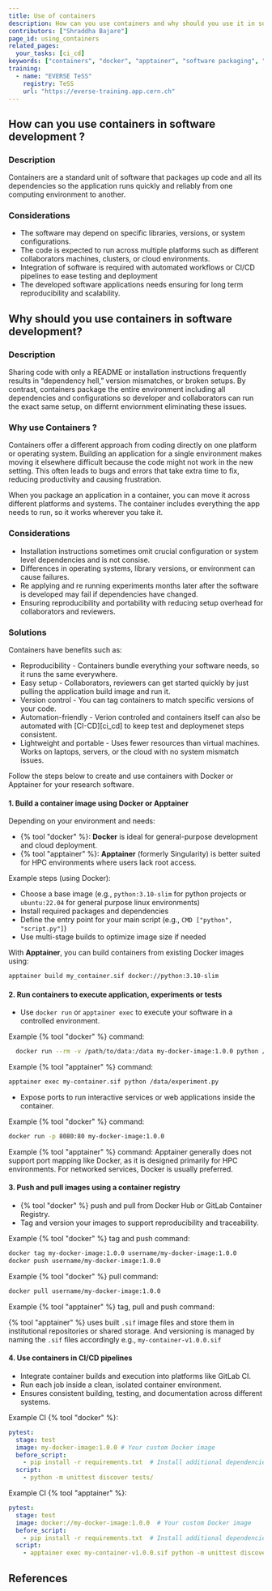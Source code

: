 ```yaml
---
title: Use of containers
description: How can you use containers and why should you use it in software development?
contributors: ["Shraddha Bajare"]
page_id: using_containers
related_pages: 
  your_tasks: [ci_cd]
keywords: ["containers", "docker", "apptainer", "software packaging", "reproducibility", "portability", "containerization", "software deployment"]
training:
  - name: "EVERSE TeSS"
    registry: TeSS
    url: "https://everse-training.app.cern.ch"
---
```


## How can you use containers in software development ?

### Description
Containers are a standard unit of software that packages up code and all its dependencies so the application runs quickly and reliably from one computing environment to another.

### Considerations

- The software may depend on specific libraries, versions, or system configurations.
- The code is expected to run across multiple platforms such as different collaborators machines, clusters, or cloud environments.
- Integration of software is required with automated workflows or CI/CD pipelines to ease testing and deployment
- The developed software applications needs ensuring for long term reproducibility and scalability.

## Why should you use containers in software development?

### Description
Sharing code with only a README or installation instructions frequently results in “dependency hell,” version mismatches, or broken setups. By contrast, containers package the entire environment including all dependencies and configurations so developer and collaborators can run the exact same setup, on differnt enviornment eliminating these issues.

### Why use Containers ?
Containers offer a different approach from coding directly on one platform or operating system. Building an application for a single environment makes moving it elsewhere difficult because the code might not work in the new setting. This often leads to bugs and errors that take extra time to fix, reducing productivity and causing frustration.

When you package an application in a container, you can move it across different platforms and systems. The container includes everything the app needs to run, so it works wherever you take it.

### Considerations

- Installation instructions sometimes omit crucial configuration or system level dependencies and is not consise.
- Differences in operating systems, library versions, or environment can cause failures.
- Re applying and re running experiments months later after the software is developed may fail if dependencies have changed.
- Ensuring reproducibility and portability with reducing setup overhead for collaborators and reviewers.

### Solutions

Containers have benefits such as:

- Reproducibility - Containers bundle everything your software needs, so it runs the same everywhere.
- Easy setup - Collaborators, reviewers can get started quickly by just pulling the application build image and run it.
- Version control -  You can tag containers to match specific versions of your code.
- Automation-friendly - Verion controled and containers itself can also be automated with [CI-CD][ci_cd] to keep test and deploymenet steps consistent.
- Lightweight and portable - Uses fewer resources than virtual machines. Works on laptops, servers, or the cloud with no system mismatch issues.

Follow the steps below to create and use containers with Docker or Apptainer for your research software.

#### 1. Build a container image using Docker or Apptainer

Depending on your environment and needs:

* {% tool "docker" %}: **Docker** is ideal for general-purpose development and cloud deployment.  
* {% tool "apptainer" %}: **Apptainer** (formerly Singularity) is better suited for HPC environments where users lack root access.

Example steps (using Docker):

* Choose a base image (e.g., `python:3.10-slim` for python projects or `ubuntu:22.04` for general purpose linux environments) 
* Install required packages and dependencies  
* Define the entry point for your main script (e.g., `CMD ["python", "script.py"]`)  
* Use multi-stage builds to optimize image size if needed  

With **Apptainer**, you can build containers from existing Docker images using:

```bash
apptainer build my_container.sif docker://python:3.10-slim
```

#### 2. Run containers to execute application, experiments or tests

* Use `docker run` or `apptainer exec` to execute your software in a controlled environment.

Example {% tool "docker" %} command:

```bash
  docker run --rm -v /path/to/data:/data my-docker-image:1.0.0 python /data/experiment.py
```
Example {% tool "apptainer" %} command:
```bash
apptainer exec my-container.sif python /data/experiment.py
```

* Expose ports to run interactive services or web applications inside the container.

Example {% tool "docker" %} command:

```bash
docker run -p 8080:80 my-docker-image:1.0.0
```
Example {% tool "apptainer" %} command:
Apptainer generally does not support port mapping like Docker, as it is designed primarily for HPC environments. For networked services, Docker is usually preferred.

#### 3. Push and pull images using a container registry

* {% tool "docker" %} push and pull from Docker Hub or GitLab Container Registry.
* Tag and version your images to support reproducibility and traceability.

Example {% tool "docker" %} tag and push command:

```bash
docker tag my-docker-image:1.0.0 username/my-docker-image:1.0.0
docker push username/my-docker-image:1.0.0
```
Example {% tool "docker" %} pull command:

```bash
docker pull username/my-docker-image:1.0.0
```
Example {% tool "apptainer" %} tag, pull and push command:

{% tool "apptainer" %} uses built `.sif` image files and store them in institutional repositories or shared storage. And versioning is managed by naming the `.sif` files accordingly
e.g., `my-container-v1.0.0.sif`

 
#### 4. Use containers in CI/CD pipelines

* Integrate container builds and execution into platforms like GitLab CI.
* Run each job inside a clean, isolated container environment.  
* Ensures consistent building, testing, and documentation across different systems.

Example CI {% tool "docker" %}:

```yaml
pytest:
  stage: test
  image: my-docker-image:1.0.0 # Your custom Docker image
  before_script:
    - pip install -r requirements.txt  # Install additional dependencies if not already included in the image
  script:
    - python -m unittest discover tests/ 
```
Example CI {% tool "apptainer" %}:

```yaml
pytest:
  stage: test
  image: docker://my-docker-image:1.0.0  # Your custom Docker image
  before_script:
    - pip install -r requirements.txt  # Install additional dependencies if not already included in the image
  script:
    - apptainer exec my-container-v1.0.0.sif python -m unittest discover tests/
```

## References

[Docker documentation]: https://docs.docker.com/get-started/docker-overview/
[Docker reference docs for CLI, APIs, and platform behaviors]: https://docs.docker.com/reference/
[RedHat containerization]: https://www.redhat.com/en/topics/containers
[Apptainer user guide]: https://apptainer.org/docs/user/latest/index.html